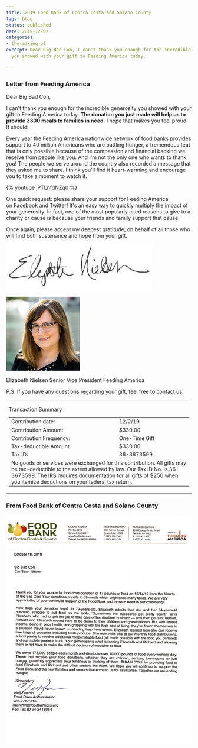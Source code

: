 ```yaml
---
title: 2019 Food Bank of Contra Costa and Solano County
tags: blog
status: published
date: 2019-12-02
categories:
- the-making-of
excerpt: Dear Big Bad Con, I can't thank you enough for the incredible generosity
  you showed with your gift to Feeding America today.

---
```

### Letter from Feeding America

Dear Big Bad Con,

I can't thank you enough for the incredible generosity you showed with your gift to Feeding America today. <strong>The donation you just made will help us to provide 3300 meals to families in need.</strong> I hope that makes you feel proud. It should!

Every year the Feeding America nationwide network of food banks provides support to 40 million Americans who are battling hunger, a tremendous feat that is only possible because of the compassion and financial backing we receive from people like you. And I'm not the only one who wants to thank you! The people we serve around the country also recorded a message that they asked me to share. I think you'll find it heart-warming and encourage you to take a moment to watch it.

{% youtube jPTLnfdNZq0 %}

One quick request: please share your support for Feeding America on [Facebook](https://www.facebook.com/dialog/feed?app_id=966242223397117&link=http%3A%2F%2Ffeeding.am%2Fdonatemeals&picture=https%3A%2F%2Fsecure2.convio.net%2Fa2h%2Fimages%2Fcontent%2Fpagebuilder%2Ffbshare-donation-confirmation-1200x628.jpg&name=Donate%20to%20Feeding%20America&caption=%20&description=I%20just%20donated%20to%20Feeding%20America.%20Join%20me%20and%20give%20a%20meal%20to%20hungry%20families%20today!&redirect_uri=http%3A%2F%2Fwww.facebook.com%2F&display=popup) and [Twitter](http://twitter.com/share?url=http%3A%2F%2Ffeeding.am%2Fgivemeals&text=I+just+gave+3300+meals+to+%40FeedingAmerica.+Join+me+and+give+meals+to+hungry+families%21)! It's an easy way to quickly multiply the impact of your generosity. In fact, one of the most popularly cited reasons to give to a charity or cause is because your friends and family support that cause.

Once again, please accept my deepest gratitude, on behalf of all those who will find both sustenance and hope from your gift.

![](/images/ENielsen_sig_2012_NoMiddleInitial.jpg)

![](/images/LizHeadSHot.jpg)

Elizabeth Nielsen Senior Vice President Feeding America

P.S. If you have any questions regarding your gift, feel free to [contact us](http://help.feedingamerica.org/site/PageServer?pagename=contactus).

<table border="0" width="100%" align="center"><tbody><tr><td><div><p align="left">Transaction Summary</p><div></div><table border="0" width="100%"><tbody><tr><td align="left">Contribution date: </td><td align="left">12/2/19</td></tr><tr><td align="left">Contribution Amount:</td><td align="left">$330.00</td></tr><tr><td align="left">Contribution Frequency:</td><td align="left">One-Time Gift</td></tr><tr><td align="left">Tax-deductible Amount:</td><td align="left">$330.00</td></tr><tr><td align="left">Tax ID:</td><td align="left">36-3673599</td></tr><tr><td colspan="2">No goods or services were exchanged for this contribution. All gifts may be tax-deductible to the extent allowed by law. Our Tax ID No. is 36-3673599. The IRS requires documentation for all gifts of $250 when you itemize deductions on your federal tax return.</td></tr></tbody></table></div></td></tr></tbody></table>

### From Food Bank of Contra Costa and Solano County

[![](/images/2019-Food-Bank-of-Contra-Costa-and-Solano-836x1024.jpg)](https://www.bigbadcon.com/wp-content/uploads/2019/12/2019-Food-Bank-of-Contra-Costa-and-Solano.jpg)